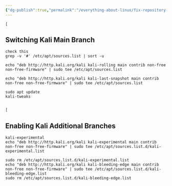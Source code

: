 ```yaml
---
{"dg-publish":true,"permalink":"/everything-about-linux/fix-repository-does-not-have-release-file-error/","dgPassFrontmatter":true,"noteIcon":""}
---
```



	[

## Switching Kali Main Branch

	check this
	grep -v '#' /etc/apt/sources.list | sort -u

	echo "deb http://http.kali.org/kali kali-rolling main contrib non-free non-free-firmware" | sudo tee /etc/apt/sources.list

	echo "deb http://http.kali.org/kali kali-last-snapshot main contrib non-free non-free-firmware" | sudo tee /etc/apt/sources.list
	
	sudo apt update
	kali-tweaks


	[

## Enabling Kali Additional Branches

	kali-experimental
	echo "deb http://http.kali.org/kali kali-experimental main contrib non-free non-free-firmware" | sudo tee /etc/apt/sources.list.d/kali-experimental.list

	sudo rm /etc/apt/sources.list.d/kali-experimental.list
	echo "deb http://http.kali.org/kali kali-bleeding-edge main contrib non-free non-free-firmware" | sudo tee /etc/apt/sources.list.d/kali-bleeding-edge.list
	sudo rm /etc/apt/sources.list.d/kali-bleeding-edge.list
	